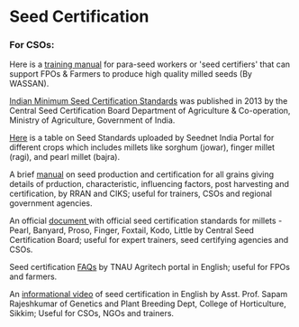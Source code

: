 # Seed Certification

### For CSOs:

Here is a [training manual](https://millets.res.in/pub/2019/GAP\_manual.pdf) for para-seed workers or 'seed certifiers' that can support FPOs & Farmers to produce high quality milled seeds (By WASSAN).

[Indian Minimum Seed Certification Standards](https://odishaseedsportal.nic.in/SeedPortalData/Resource%20Material/INDIAN\_MINIMUM\_SEED\_CERTIFICATION\_STANDARDS.pdf) was published in 2013 by the Central Seed Certification Board Department of Agriculture & Co-operation, Ministry of Agriculture, Government of India.

[Here](https://seednet.gov.in/QualityControl/SeedStandard13.htm) is a table on Seed Standards uploaded by Seednet India Portal for different crops which includes millets like sorghum (jowar), finger millet (ragi), and pearl millet (bajra).

A brief [manual](https://agritech.tnau.ac.in/seed\_certification/pdf/A%20Manual%20on%20Seed%20Production%20and%20Certification.pdf) on seed production and certification for all grains giving details of prduction, characteristic, influencing factors, post harvesting and certification, by RRAN and CIKS; useful for trainers, CSOs and regional government agencies.

An official [document ](https://odishaseedsportal.nic.in/SeedPortalData/Resource%20Material/INDIAN\_MINIMUM\_SEED\_CERTIFICATION\_STANDARDS.pdf)with official seed certification standards for millets - Pearl, Banyard, Proso, Finger, Foxtail, Kodo, Little by Central Seed Certification Board; useful for expert trainers, seed certifying agencies and CSOs.&#x20;

Seed certification [FAQs](https://agritech.tnau.ac.in/seed\_certification/seedtech\_FAQ.html) by TNAU Agritech portal in English; useful for FPOs and farmers.

An [informational video](https://www.youtube.com/watch?v=6Z0a0efo81I) of seed certification in English by Asst. Prof. Sapam Rajeshkumar of Genetics and Plant Breeding Dept, College of Horticulture, Sikkim; Useful for CSOs, NGOs and trainers.&#x20;

